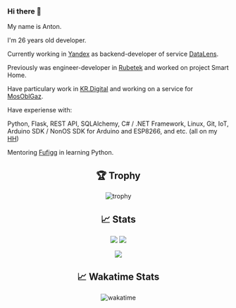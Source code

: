 ### Hi there 👋

My name is Anton.

I'm 26 years old developer.

Currently working in [Yandex](https://yandex.ru/) as backend-developer of service [DataLens](https://datalens.yandex.ru/).

Previously was engineer-developer in [Rubetek](https://rubetek.com/umnyj-dom-rubetek/) and worked on project Smart Home.

Have particulary work in [KR.Digital](https://kr.digital/) and working on a service for [MosOblGaz](https://mosoblgaz.ru/).


Have experiense with:

Python, Flask, REST API, SQLAlchemy, C# / .NET Framework, Linux, Git, IoT, Arduino SDK / NonOS SDK for Arduino and ESP8266, and etc.
(all on my [HH](https://hh.ru/resume/026c4da3ff07ab5fdf0039ed1f39483049474b))

Mentoring [Fufigg](https://github.com/Fufigg) in learning Python.

<!--
<h2 align="center"> 🔧 Skills </h2>

<p align="center">
  <img src="https://img.shields.io/badge/python-%23316192?style=for-the-badge&logo=python&logoColor=white" />
  <img src="https://img.shields.io/badge/C%23-%23316192.svg?style=for-the-badge&logo=csharp&logoColor=white" />
  <img src="https://img.shields.io/badge/flask-%23316192.svg?style=for-the-badge&logo=flask&logoColor=white" />
  <img src="https://img.shields.io/badge/git-%23316192.svg?style=for-the-badge&logo=git&logoColor=white" />
  <img src="https://img.shields.io/badge/linux-%23316192.svg?style=for-the-badge&logo=linux&logoColor=white"/>
  <img src="https://img.shields.io/badge/arduino-%23316192.svg?style=for-the-badge&logo=arduino&logoColor=white"/>
  <img src="https://img.shields.io/badge/postgres-%23316192.svg?style=for-the-badge&logo=postgresql&logoColor=white" />
  <img src="https://img.shields.io/badge/redis-%23DD0031.svg?style=for-the-badge&logo=redis&logoColor=white" />
  <img src="https://img.shields.io/badge/MongoDB-%234ea94b.svg?style=for-the-badge&logo=mongodb&logoColor=white" />
</p>
-->

<h2 align="center"> 🏆 Trophy </h2>

<p align="center">
  <img align="center" src="https://github-profile-trophy.vercel.app/?username=quantum-0&theme=juicyfresh&column=-1" alt="trophy" />
</p>

<h2 align="center"> 📈 Stats </h2>

<p align="center">
  <img src="https://github-profile-summary-cards.vercel.app/api/cards/stats?username=quantum-0&theme=solarized_dark" />
  <img src="https://github-profile-summary-cards.vercel.app/api/cards/most-commit-language?username=quantum-0&theme=solarized_dark" />
</p>
<p align="center">
  <img src="https://github-profile-summary-cards.vercel.app/api/cards/profile-details?username=quantum-0&theme=solarized_dark" />
</p>

<h2 align="center"> 📈 Wakatime Stats </h2>

<p align="center">
  <img align="center" src="https://wakatime.com/share/@7c9029ee-89d1-45a3-8197-cbf6c3bcaf78/b4122c89-e1ce-4153-bae0-62269111579b.png" alt="wakatime" />
</p>

<!--
**Quantum-0/Quantum-0** is a ✨ _special_ ✨ repository because its `README.md` (this file) appears on your GitHub profile.

Here are some ideas to get you started:

- 🔭 I’m currently working on ...
- 🌱 I’m currently learning ...
- 👯 I’m looking to collaborate on ...
- 🤔 I’m looking for help with ...
- 💬 Ask me about ...
- 📫 How to reach me: ...
- 😄 Pronouns: ...
- ⚡ Fun fact: ...

<img align="center" src="https://github-readme-stats.vercel.app/api?username=quantum-0&show_icons=true&locale=en" alt="quantum-0" />
<p><img align="center" src="https://github-readme-stats.vercel.app/api/top-langs?username=quantum-0&show_icons=true&locale=en&layout=compact" alt="quantum-0" /></p>
-->
